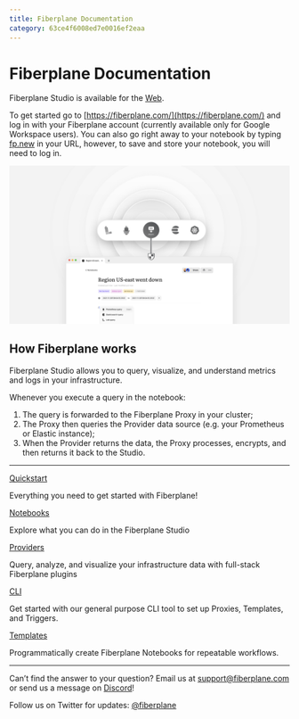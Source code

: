 ```yaml
---
title: Fiberplane Documentation
category: 63ce4f6008ed7e0016ef2eaa
---
```

# Fiberplane Documentation

Fiberplane Studio is available for the [Web](https://fiberplane.com/).

To get started go to [https://fiberplane.com/](https://fiberplane.com/) and log in with your Fiberplane account (currently available only for Google Workspace users). You can also go right away to your notebook by typing [fp.new](https://fp.new/) in your URL, however, to save and store your notebook, you will need to log in.

![Proxy slide (1).png](./proxy_slide.png)

## How Fiberplane works

Fiberplane Studio allows you to query, visualize, and understand metrics and logs in your infrastructure.

Whenever you execute a query in the notebook:

1. The query is forwarded to the Fiberplane Proxy in your cluster;
2. The Proxy then queries the Provider data source (e.g. your Prometheus or Elastic instance);
3. When the Provider returns the data, the Proxy processes, encrypts, and then returns it back to the Studio.

---

[Quickstart](Fiberplane%20Documentation%200ed4552907d046d7b47a1dc25ba07708/Quickstart%20cce7b6fa53144989b6835feb900e32dc.md)

Everything you need to get started with Fiberplane!

[Notebooks](Fiberplane%20Documentation%200ed4552907d046d7b47a1dc25ba07708/Notebooks%205ee427fe18ac4c9f9c104eb743a6c205.md)

Explore what you can do in the Fiberplane Studio

[Providers](Fiberplane%20Documentation%200ed4552907d046d7b47a1dc25ba07708/Providers%2003e49d201c4445a1bd07da6fad4d9d89.md)

Query, analyze, and visualize your infrastructure data with full-stack Fiberplane plugins

[CLI](Fiberplane%20Documentation%200ed4552907d046d7b47a1dc25ba07708/CLI%20884c99ffa0f5440c9fb2660a32991afb.md)

Get started with our general purpose CLI tool to set up Proxies, Templates, and Triggers.

[Templates](Fiberplane%20Documentation%200ed4552907d046d7b47a1dc25ba07708/Templates%201a94513cc97445459eb6c5789210dc13.md)

Programmatically create Fiberplane Notebooks for repeatable workflows.

---

Can’t find the answer to your question? Email us at [support@fiberplane.com](mailto:support@fiberplane.com) or send us a message on [Discord](https://discord.gg/MJr7pYzZQ4)!

Follow us on Twitter for updates: [@fiberplane](http://twitter.com/fiberplane)
